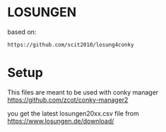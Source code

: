#  LOSUNGEN
based on: 
```
https://github.com/scit2010/losung4conky
``` 
# Setup
This files are meant to be used with conky manager  
https://github.com/zcot/conky-manager2  

you get the latest losungen20xx.csv file from  
https://www.losungen.de/download/
  